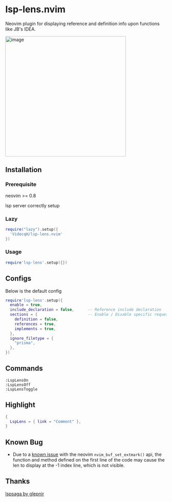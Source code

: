 # lsp-lens.nvim

Neovim plugin for displaying reference and definition info upon functions like JB's IDEA.

<img width="376" alt="image" src="https://user-images.githubusercontent.com/16725418/217580076-7064cc80-664c-4ade-8e66-a0c75801cf17.png">

## Installation

### Prerequisite

neovim >= 0.8

lsp server correctly setup

### Lazy

```lua
require("lazy").setup({
  'VidocqH/lsp-lens.nvim'
})
```

### Usage

```lua
require'lsp-lens'.setup({})
```

## Configs

Below is the default config

```lua
require'lsp-lens'.setup({
  enable = true,
  include_declaration = false,      -- Reference include declaration
  sections = {                      -- Enable / Disable specific request
    definition = false,
    references = true,
    implements = true,
  },
  ignore_filetype = {
    "prisma",
  },
})
```

## Commands

```
:LspLensOn
:LspLensOff
:LspLensToggle
```

## Highlight

```lua
{
  LspLens = { link = "Comment" },
}
```

## Known Bug
+ Due to a [known issue](https://github.com/neovim/neovim/issues/16166) with the neovim `nvim_buf_set_extmark()` api, the function and method defined on the first line of the code may cause the len to display at the -1 index line, which is not visible.

## Thanks

[lspsaga by glepnir](https://github.com/glepnir/lspsaga.nvim#customize-appearance)
